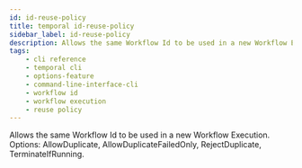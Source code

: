 ```yaml
---
id: id-reuse-policy
title: temporal id-reuse-policy
sidebar_label: id-reuse-policy
description: Allows the same Workflow Id to be used in a new Workflow Execution.
tags: 
    - cli reference
    - temporal cli
    - options-feature
    - command-line-interface-cli
    - workflow id
    - workflow execution
    - reuse policy
---
```


Allows the same Workflow Id to be used in a new Workflow Execution. 
Options: AllowDuplicate, AllowDuplicateFailedOnly, RejectDuplicate, TerminateIfRunning.
